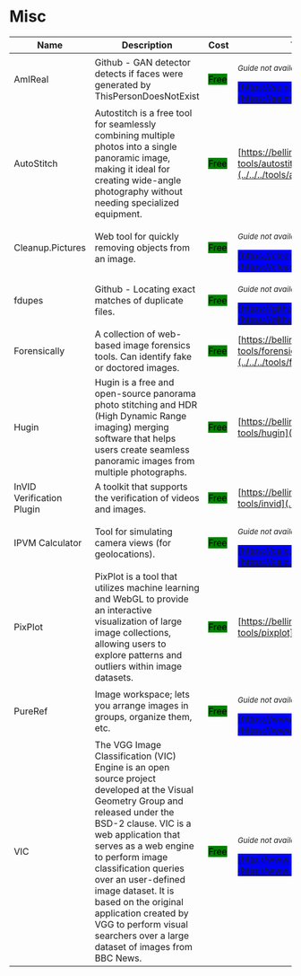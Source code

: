 # Misc

| Name | Description | Cost | Tool Review and Guide |
| --- | --- | --- | --- |
| AmIReal | Github - GAN detector detects if faces were generated by ThisPersonDoesNotExist | <mark style="background-color:green;">Free</mark> | <p><sub><em>Guide not available</em></sub></p><mark style="background-color:blue;"> [https://seintpl.github.io/AmIReal/](https://seintpl.github.io/AmIReal/) </mark> |
| AutoStitch | Autostitch is a free tool for seamlessly combining multiple photos into a single panoramic image, making it ideal for creating wide-angle photography without needing specialized equipment. | <mark style="background-color:green;">Free</mark> | [https://bellingcat.gitbook.io/toolkit/more/all-tools/autostitch](../../../tools/autostitch/README.md) |
| Cleanup.Pictures | Web tool for quickly removing objects from an image. | <mark style="background-color:green;">Free</mark> | <p><sub><em>Guide not available</em></sub></p><mark style="background-color:blue;"> [https://cleanup.pictures/](https://cleanup.pictures/) </mark> |
| fdupes | Github - Locating exact matches of duplicate files. | <mark style="background-color:green;">Free</mark> | <p><sub><em>Guide not available</em></sub></p><mark style="background-color:blue;"> [https://github.com/adrianlopezroche/fdupes](https://github.com/adrianlopezroche/fdupes) </mark> |
| Forensically | A collection of web-based image forensics tools. Can identify fake or doctored images. | <mark style="background-color:green;">Free</mark> | [https://bellingcat.gitbook.io/toolkit/more/all-tools/forensically](../../../tools/forensically/README.md) |
| Hugin | Hugin is a free and open-source panorama photo stitching and HDR (High Dynamic Range imaging) merging software that helps users create seamless panoramic images from multiple photographs. | <mark style="background-color:green;">Free</mark> | [https://bellingcat.gitbook.io/toolkit/more/all-tools/hugin](../../../tools/hugin/README.md) |
| InVID Verification Plugin | A toolkit that supports the verification of videos and images. | <mark style="background-color:green;">Free</mark> | [https://bellingcat.gitbook.io/toolkit/more/all-tools/invid](../../../tools/invid/README.md) |
| IPVM Calculator | Tool for simulating camera views (for geolocations). | <mark style="background-color:green;">Free</mark> | <p><sub><em>Guide not available</em></sub></p><mark style="background-color:blue;"> [https://calculator.ipvm.com/](https://calculator.ipvm.com/) </mark> |
| PixPlot | PixPlot is a tool that utilizes machine learning and WebGL to provide an interactive visualization of large image collections, allowing users to explore patterns and outliers within image datasets. | <mark style="background-color:green;">Free</mark> | [https://bellingcat.gitbook.io/toolkit/more/all-tools/pixplot](../../../tools/pixplot/README.md) |
| PureRef | Image workspace; lets you arrange images in groups, organize them, etc. | <mark style="background-color:green;">Free</mark> | <p><sub><em>Guide not available</em></sub></p><mark style="background-color:blue;"> [https://www.pureref.com/index.php](https://www.pureref.com/index.php) </mark> |
| VIC | The VGG Image Classification (VIC) Engine is an open source project developed at the Visual Geometry Group and released under the BSD-2 clause. VIC is a web application that serves as a web engine to perform image classification queries over an user-defined image dataset. It is based on the original application created by VGG to perform visual searchers over a large dataset of images from BBC News. | <mark style="background-color:green;">Free</mark> | <p><sub><em>Guide not available</em></sub></p><mark style="background-color:blue;"> [http://www.robots.ox.ac.uk/~vgg/software/vic/](http://www.robots.ox.ac.uk/~vgg/software/vic/) </mark> |